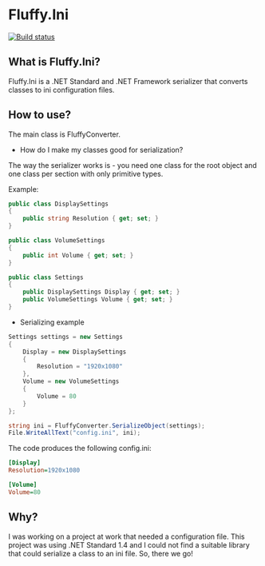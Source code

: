 # Fluffy.Ini
[![Build status](https://ci.appveyor.com/api/projects/status/9pq825fl7kgpnghg?svg=true)](https://ci.appveyor.com/project/betrakiss/fluffy-ini)

## What is Fluffy.Ini?
Fluffy.Ini is a .NET Standard and .NET Framework serializer that converts classes to ini configuration files.

## How to use?
The main class is FluffyConverter.


* How do I make my classes good for serialization?

The way the serializer works is - you need one class for the root object and one class per section with only primitive types.

Example:

```C#
public class DisplaySettings
{
    public string Resolution { get; set; }
}

public class VolumeSettings
{
    public int Volume { get; set; }
}

public class Settings
{
    public DisplaySettings Display { get; set; }
    public VolumeSettings Volume { get; set; }
}
```
* Serializing example
```C#
Settings settings = new Settings
{
    Display = new DisplaySettings
    {
        Resolution = "1920x1080"
    },
    Volume = new VolumeSettings
    {
        Volume = 80
    }
};

string ini = FluffyConverter.SerializeObject(settings);
File.WriteAllText("config.ini", ini);
```

The code produces the following config.ini:
```ini
[Display]
Resolution=1920x1080

[Volume]
Volume=80

```

## Why?
I was working on a project at work that needed a configuration file. This project was using .NET Standard 1.4 and I could not find a suitable library that could serialize a class to an ini file. So, there we go!
